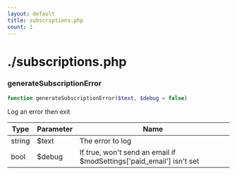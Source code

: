 ```yaml
---
layout: default
title: subscriptions.php
count: 1
---
```


# ./subscriptions.php

### generateSubscriptionError

```php
function generateSubscriptionError($text, $debug = false)
```
Log an error then exit



Type|Parameter|Name
---|---|---
string|$text|The error to log
bool|$debug|If true, won't send an email if $modSettings['paid_email'] isn't set
